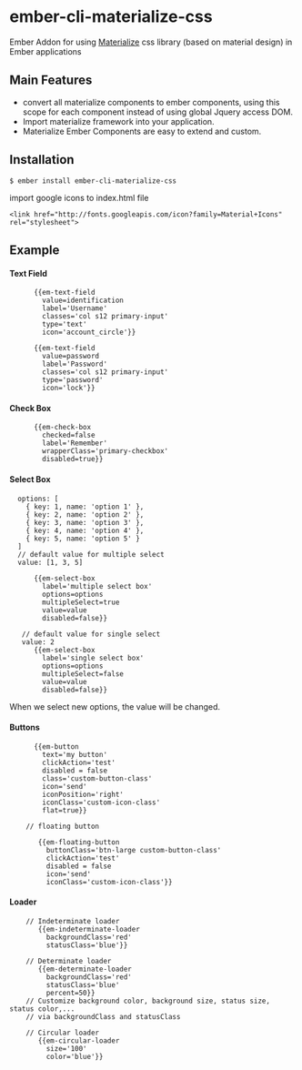 # ember-cli-materialize-css
Ember Addon for using [Materialize](http://materializecss.com/) css library (based on material design) in Ember applications

## Main Features

* convert all materialize components to ember components, using this scope for each component instead of using global Jquery access DOM.
* Import materialize framework into your application.
* Materialize Ember Components are easy to extend and custom.

## Installation

````
$ ember install ember-cli-materialize-css
````
import google icons to index.html file

````
<link href="http://fonts.googleapis.com/icon?family=Material+Icons" rel="stylesheet">
````

## Example

#### Text Field

````
      {{em-text-field
        value=identification
        label='Username'
        classes='col s12 primary-input'
        type='text'
        icon='account_circle'}}

      {{em-text-field
        value=password
        label='Password'
        classes='col s12 primary-input'
        type='password'
        icon='lock'}}
````

#### Check Box

````
      {{em-check-box
        checked=false
        label='Remember'
        wrapperClass='primary-checkbox'
        disabled=true}}
````

#### Select Box
````
  options: [
    { key: 1, name: 'option 1' },
    { key: 2, name: 'option 2' },
    { key: 3, name: 'option 3' },
    { key: 4, name: 'option 4' },
    { key: 5, name: 'option 5' }
  ]
  // default value for multiple select
  value: [1, 3, 5]

      {{em-select-box
        label='multiple select box'
        options=options
        multipleSelect=true
        value=value
        disabled=false}}

   // default value for single select
   value: 2
      {{em-select-box
        label='single select box'
        options=options
        multipleSelect=false
        value=value
        disabled=false}}

````
When we select new options, the value will be changed.

#### Buttons
````
      {{em-button
        text='my button'
        clickAction='test'
        disabled = false
        class='custom-button-class'
        icon='send'
        iconPosition='right'
        iconClass='custom-icon-class'
        flat=true}}

    // floating button

       {{em-floating-button
         buttonClass='btn-large custom-button-class'
         clickAction='test'
         disabled = false
         icon='send'
         iconClass='custom-icon-class'}}
````
#### Loader

````
    // Indeterminate loader
       {{em-indeterminate-loader
         backgroundClass='red'
         statusClass='blue'}}

    // Determinate loader
       {{em-determinate-loader
         backgroundClass='red'
         statusClass='blue'
         percent=50}}
    // Customize background color, background size, status size, status color,...
    // via backgroundClass and statusClass

    // Circular loader
       {{em-circular-loader
         size='100'
         color='blue'}}
````


